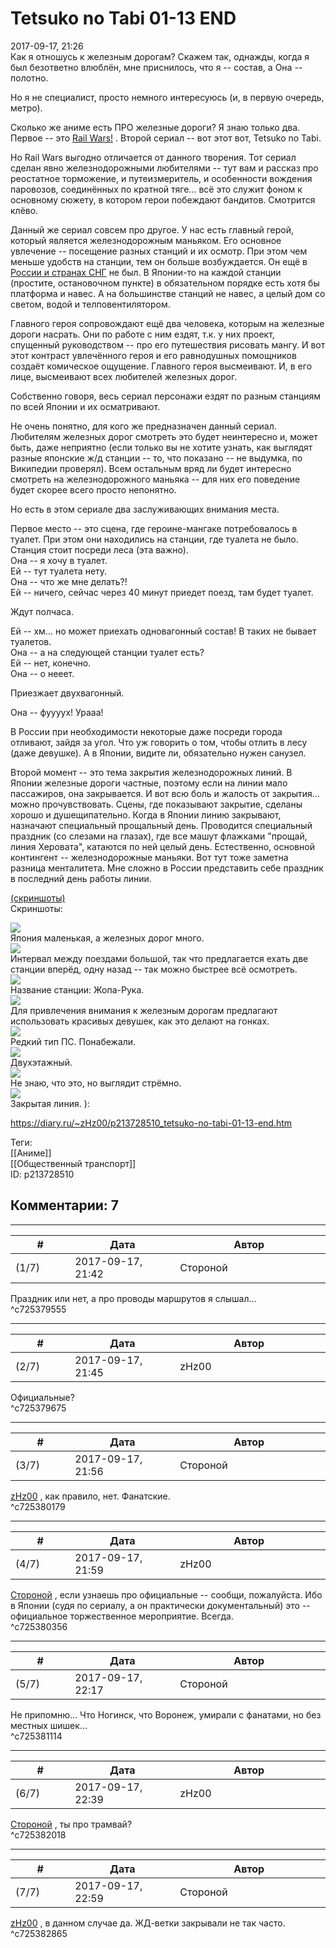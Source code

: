 Tetsuko no Tabi 01-13 END
=========================

  
2017-09-17, 21:26  
 Как я отношусь к железным дорогам? Скажем так, однажды, когда я был безответно влюблён, мне приснилось, что я -- состав, а Она -- полотно.   
   
 Но я не специалист, просто немного интересуюсь (и, в первую очередь, метро).   
   
 Сколько же аниме есть ПРО железные дороги? Я знаю только два. Первое -- это  [Rail Wars!](Rail%20Wars!%2001-12%20END)  . Второй сериал -- вот этот вот, Tetsuko no Tabi.   
   
 Но Rail Wars выгодно отличается от данного творения. Тот сериал сделан явно железнодорожными любителями -- тут вам и рассказ про реостатное торможение, и путеизмеритель, и особенности вождения паровозов, соединённых по кратной тяге... всё это служит фоном к основному сюжету, в котором герои побеждают бандитов. Смотрится клёво.   
   
 Данный же сериал совсем про другое. У нас есть главный герой, который является железнодорожным маньяком. Его основное увлечение -- посещение разных станций и их осмотр. При этом чем меньше удобств на станции, тем он больше возбуждается. Он ещё в  [России и странах СНГ](https://www.youtube.com/watch?v=O6FDb2C-HHg)  не был. В Японии-то на каждой станции (простите, остановочном пункте) в обязательном порядке есть хотя бы платформа и навес. А на большинстве станций не навес, а целый дом со светом, водой и телповентилятором.   
   
 Главного героя сопровождают ещё два человека, которым на железные дороги насрать. Они по работе с ним ездят, т.к. у них проект, спущенный руководством -- про его путешествия рисовать мангу. И вот этот контраст увлечённого героя и его равнодушных помощников создаёт комическое ощущение. Главного героя высмеивают. И, в его лице, высмеивают всех любителей железных дорог.   
   
 Собственно говоря, весь сериал персонажи ездят по разным станциям по всей Японии и их осматривают.   
   
 Не очень понятно, для кого же предназначен данный сериал. Любителям железных дорог смотреть это будет неинтересно и, может быть, даже неприятно (если только вы не хотите узнать, как выглядят разные японские ж/д станции -- то, что показано -- не выдумка, по Википедии проверял). Всем остальным вряд ли будет интересно смотреть на железнодорожного маньяка -- для них его поведение будет скорее всего просто непонятно.   
   
 Но есть в этом сериале два заслуживающих внимания места.   
   
 Первое место -- это сцена, где героине-мангаке потребовалось в туалет. При этом они находились на станции, где туалета не было. Станция стоит посреди леса (эта важно).   
 Она -- я хочу в туалет.   
 Ей -- тут туалета нету.   
 Она -- что же мне делать?!   
 Ей -- ничего, сейчас через 40 минут приедет поезд, там будет туалет.   
   
 Ждут полчаса.   
   
 Ей -- хм... но может приехать одновагонный состав! В таких не бывает туалетов.   
 Она -- а на следующей станции туалет есть?   
 Ей -- нет, конечно.   
 Она -- о нееет.   
   
 Приезжает двухвагонный.   
   
 Она -- фуууух! Урааа!   
   
 В России при необходимости некоторые даже посреди города отливают, зайдя за угол. Что уж говорить о том, чтобы отлить в лесу (даже девушке). А в Японии, видите ли, обязательно нужен санузел.   
   
 Второй момент -- это тема закрытия железнодорожных линий. В Японии железные дороги частные, поэтому если на линии мало пассажиров, она закрывается. И вот всю боль и жалость от закрытия... можно прочувствовать. Сцены, где показывают закрытие, сделаны хорошо и душещипательно. Когда в Японии линию закрывают, назначают специальный прощальный день. Проводится специальный праздник (со слезами на глазах), где все машут флажками "прощай, линия Херовата", катаются по ней целый день. Естественно, основной контингент -- железнодорожные маньяки. Вот тут тоже заметна разница менталитета. Мне сложно в России представить себе праздник в последний день работы линии.   
   
  [(скриншоты)](https://zHz00.diary.ru/p213728510.htm?index=1#linkmore213728510m1)      
 Скриншоты:   
   
    
 ![](https://i.imgur.com/5yGaBs0.jpg)   
 Япония маленькая, а железных дорог много.   
 ![](https://i.imgur.com/52RS0Nu.jpg)   
 Интервал между поездами большой, так что предлагается ехать две станции вперёд, одну назад -- так можно быстрее всё осмотреть.   
 ![](https://i.imgur.com/7Caer2q.jpg)   
 Название станции: Жопа-Рука.   
 ![](https://i.imgur.com/QLVBKA0.jpg)   
 Для привлечения внимания к железным дорогам предлагают использовать красивых девушек, как это делают на гонках.   
 ![](https://i.imgur.com/0U00oIa.jpg)   
 Редкий тип ПС. Понабежали.   
 ![](https://i.imgur.com/Sv9I5Wb.jpg)   
 Двухэтажный.   
 ![](https://i.imgur.com/joBXR54.jpg)   
 Не знаю, что это, но выглядит стрёмно.   
 ![](https://i.imgur.com/a5aUAmh.jpg)   
 Закрытая линия. ):   
      
  
<https://diary.ru/~zHz00/p213728510_tetsuko-no-tabi-01-13-end.htm>  
  
Теги:  
[[Аниме]]  
[[Общественный транспорт]]  
ID: p213728510  


Комментарии: 7
--------------

  


---



|         #         |              Дата              |                     Автор                     |           ID           |
| --- | --- | --- | --- |
| (1/7) | 2017-09-17, 21:42 | Стороной | c725379555 |

  
 Праздник или нет, а про проводы маршрутов я слышал...   
 ^c725379555

---



|         #         |              Дата              |                     Автор                     |           ID           |
| --- | --- | --- | --- |
| (2/7) | 2017-09-17, 21:45 | zHz00 | c725379675 |

  
 Официальные?   
 ^c725379675

---



|         #         |              Дата              |                     Автор                     |           ID           |
| --- | --- | --- | --- |
| (3/7) | 2017-09-17, 21:56 | Стороной | c725380179 |

  
  [zHz00](https://zHz00.diary.ru "Untitled")  , как правило, нет. Фанатские.   
 ^c725380179

---



|         #         |              Дата              |                     Автор                     |           ID           |
| --- | --- | --- | --- |
| (4/7) | 2017-09-17, 21:59 | zHz00 | c725380356 |

  
  [Стороной](http://1047.diary.ru "И васильки, и я, и тополя")  , если узнаешь про официальные -- сообщи, пожалуйста. Ибо в Японии (судя по сериалу, а он практически документальный) это -- официальное торжественное мероприятие. Всегда.   
 ^c725380356

---



|         #         |              Дата              |                     Автор                     |           ID           |
| --- | --- | --- | --- |
| (5/7) | 2017-09-17, 22:17 | Стороной | c725381114 |

  
 Не припомню... Что Ногинск, что Воронеж, умирали с фанатами, но без местных шишек...   
 ^c725381114

---



|         #         |              Дата              |                     Автор                     |           ID           |
| --- | --- | --- | --- |
| (6/7) | 2017-09-17, 22:39 | zHz00 | c725382018 |

  
  [Стороной](http://1047.diary.ru "И васильки, и я, и тополя")  , ты про трамвай?   
 ^c725382018

---



|         #         |              Дата              |                     Автор                     |           ID           |
| --- | --- | --- | --- |
| (7/7) | 2017-09-17, 22:59 | Стороной | c725382865 |

  
  [zHz00](https://zHz00.diary.ru "Untitled")  , в данном случае да. ЖД-ветки закрывали не так часто.   
 ^c725382865